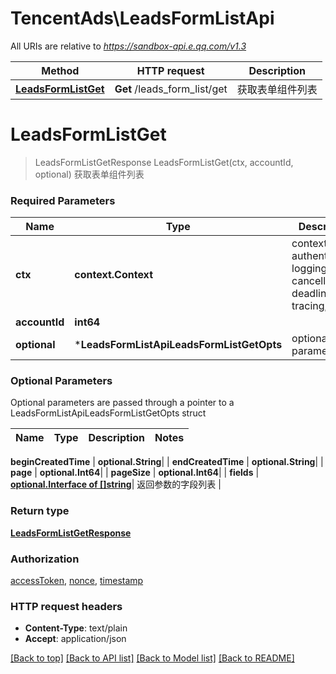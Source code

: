 # TencentAds\LeadsFormListApi

All URIs are relative to *https://sandbox-api.e.qq.com/v1.3*

Method | HTTP request | Description
------------- | ------------- | -------------
[**LeadsFormListGet**](LeadsFormListApi.md#LeadsFormListGet) | **Get** /leads_form_list/get | 获取表单组件列表


# **LeadsFormListGet**
> LeadsFormListGetResponse LeadsFormListGet(ctx, accountId, optional)
获取表单组件列表

### Required Parameters

Name | Type | Description  | Notes
------------- | ------------- | ------------- | -------------
 **ctx** | **context.Context** | context for authentication, logging, cancellation, deadlines, tracing, etc.
  **accountId** | **int64**|  | 
 **optional** | ***LeadsFormListApiLeadsFormListGetOpts** | optional parameters | nil if no parameters

### Optional Parameters
Optional parameters are passed through a pointer to a LeadsFormListApiLeadsFormListGetOpts struct

Name | Type | Description  | Notes
------------- | ------------- | ------------- | -------------

 **beginCreatedTime** | **optional.String**|  | 
 **endCreatedTime** | **optional.String**|  | 
 **page** | **optional.Int64**|  | 
 **pageSize** | **optional.Int64**|  | 
 **fields** | [**optional.Interface of []string**](string.md)| 返回参数的字段列表 | 

### Return type

[**LeadsFormListGetResponse**](LeadsFormListGetResponse.md)

### Authorization

[accessToken](../README.md#accessToken), [nonce](../README.md#nonce), [timestamp](../README.md#timestamp)

### HTTP request headers

 - **Content-Type**: text/plain
 - **Accept**: application/json

[[Back to top]](#) [[Back to API list]](../README.md#documentation-for-api-endpoints) [[Back to Model list]](../README.md#documentation-for-models) [[Back to README]](../README.md)

